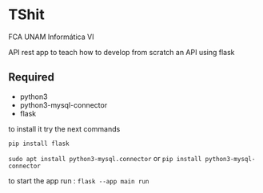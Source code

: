 # TShit
FCA UNAM Informática VI

API rest app to teach how to develop from scratch an API using flask

## Required

- python3
- python3-mysql-connector
- flask

to install it try the next commands

```pip install flask```

```sudo apt install python3-mysql.connector```
or
```pip install python3-mysql-connector```

to start the app run : ``` flask --app main run ``` 